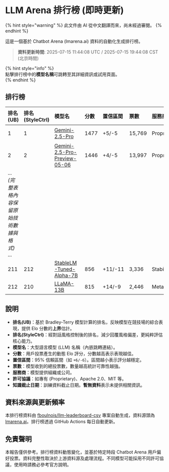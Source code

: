 # LLM Arena 排行榜 (即時更新)  


{% hint style="warning" %}
此文件由 AI 從中文翻譯而來，尚未經過審閱。
{% endhint %}




這是一個基於 Chatbot Arena (lmarena.ai) 資料的自動化生成排行榜。  

> **資料更新時間**: 2025-07-15 11:44:08 UTC / 2025-07-15 19:44:08 CST (北京時間)  

{% hint style="info" %}  
點擊排行榜中的**模型名稱**可跳轉至其詳細資訊或試用頁面。  
{% endhint %}  

## 排行榜  

| 排名(UB) | 排名(StyleCtrl) | 模型名 | 分數 | 置信區間 | 票數 | 服務商 | 許可協議 | 知識截止日期 |  
|:---|:---|:---|:---|:---|:---|:---|:---|:---|  
| 1 | 1 | [Gemini-2.5-Pro](http://aistudio.google.com/app/prompts/new_chat?model=gemini-2.5-pro) | 1477 | +5/-5 | 15,769 | Proprietary |  | 暫無資料 |  
| 2 | 2 | [Gemini-2.5-Pro-Preview-05-06](http://aistudio.google.com/app/prompts/new_chat?model=gemini-2.5-pro-preview-05-06) | 1446 | +4/-5 | 13,997 | Proprietary |  | 暫無資料 |  
| ... *(完整表格內容保留原始技術數據與格式)* ... |  
| 211 | 212 | [StableLM-Tuned-Alpha-7B](https://huggingface.co/stabilityai/stablelm-tuned-alpha-7b) | 856 | +11/-11 | 3,336 | Stability AI | CC-BY-NC-SA-4.0 | 2023/4 |  
| 212 | 210 | [LLaMA-13B](https://arxiv.org/abs/2302.13971) | 815 | +14/-9 | 2,446 | Meta | Non-commercial | 2023/2 |  

## 說明  

- **排名(UB)**：基於 Bradley-Terry 模型計算的排名，反映模型在競技場的綜合表現，提供 Elo 分數的**上界**估計。  
- **排名(StyleCtrl)**：經對話風格控制後的排名，減少回覆風格偏差，更純粹評估核心能力。  
- **模型名**：大型語言模型 (LLM) 名稱（內嵌跳轉連結）。  
- **分數**：用戶投票產生的動態 Elo 評分，分數越高表示表現越佳。  
- **置信區間**：95% 信賴區間（如 `+6/-6`）。區間越小表示評分越穩定。  
- **票數**：模型收到的總投票數，數量越高統計可靠性越強。  
- **服務商**：模型提供組織或公司。  
- **許可協議**：如專有 (Proprietary)、Apache 2.0、MIT 等。  
- **知識截止日期**：訓練資料截止日期。**暫無資料**表示未提供相關資訊。  

## 資料來源與更新頻率  

本排行榜資料由 [fboulnois/llm-leaderboard-csv](https://github.com/fboulnois/llm-leaderboard-csv) 專案自動生成，資料源頭為 [lmarena.ai](https://lmarena.ai/)。排行榜透過 GitHub Actions 每日自動更新。  

## 免責聲明  

本報告僅供參考。排行榜資料動態變化，並基於特定時段 Chatbot Arena 用戶偏好投票。資料完整性取決於上游資料源及處理流程。不同模型可能採用不同許可協議，使用時請務必參考官方說明。